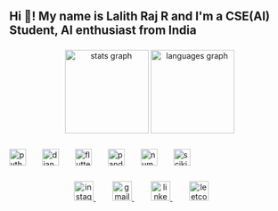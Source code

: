 <h2 align="left">Hi 👋! My name is Lalith Raj R and I'm a CSE(AI) Student, AI enthusiast from India</h2>

###  

<div align="center" style="margin-bottom: 25px;">
  <img src="https://github-readme-stats.vercel.app/api?username=lalithrajr1034&hide_title=false&hide_rank=false&show_icons=true&include_all_commits=true&count_private=true&disable_animations=false&theme=dracula&locale=en&hide_border=false" height="150" alt="stats graph"  />
  <img src="https://github-readme-stats.vercel.app/api/top-langs?username=lalithrajr1034&locale=en&hide_title=false&layout=compact&card_width=320&langs_count=5&theme=dracula&hide_border=false" height="150" alt="languages graph"  />
</div>

###  

<div align="left" style="margin-bottom: 25px;">
  <img src="https://cdn.jsdelivr.net/gh/devicons/devicon/icons/python/python-original.svg" height="30" alt="python logo" style="margin-right:25px; transition: transform 0.3s;" onmouseover="this.style.transform='scale(1.2)'" onmouseout="this.style.transform='scale(1)'" />
  <img src="https://cdn.jsdelivr.net/gh/devicons/devicon/icons/django/django-plain.svg" height="30" alt="django logo" style="margin-right:25px; transition: transform 0.3s;" onmouseover="this.style.transform='scale(1.2)'" onmouseout="this.style.transform='scale(1)'" />
  <img src="https://cdn.jsdelivr.net/gh/devicons/devicon/icons/flutter/flutter-original.svg" height="30" alt="flutter logo" style="margin-right:25px; transition: transform 0.3s;" onmouseover="this.style.transform='scale(1.2)'" onmouseout="this.style.transform='scale(1)'" />
  <img src="https://cdn.jsdelivr.net/gh/devicons/devicon/icons/pandas/pandas-original.svg" height="30" alt="pandas logo" style="margin-right:25px; transition: transform 0.3s;" onmouseover="this.style.transform='scale(1.2)'" onmouseout="this.style.transform='scale(1)'" />
  <img src="https://cdn.jsdelivr.net/gh/devicons/devicon/icons/numpy/numpy-original.svg" height="30" alt="numpy logo" style="margin-right:25px; transition: transform 0.3s;" onmouseover="this.style.transform='scale(1.2)'" onmouseout="this.style.transform='scale(1)'" />
  <img src="https://cdn.jsdelivr.net/gh/devicons/devicon/icons/scikit-learn/scikit-learn-original.svg" height="30" alt="scikit-learn logo" style="margin-right:25px; transition: transform 0.3s;" onmouseover="this.style.transform='scale(1.2)'" onmouseout="this.style.transform='scale(1)'" />
</div>

###  

<div align="center" style="margin-bottom: 25px;">
  <a href="https://www.instagram.com/lalithrajr672" target="_blank" style="margin-right:30px; transition: transform 0.3s;" onmouseover="this.style.transform='scale(1.2)'" onmouseout="this.style.transform='scale(1)'">
    <img src="https://img.shields.io/static/v1?message=Instagram&logo=instagram&label=&color=E4405F&logoColor=white&labelColor=&style=for-the-badge" height="35" alt="instagram logo"  />
  </a>
  
  <a href="mailto:placement1034@gmail.com" target="_blank" style="margin-right:30px; transition: transform 0.3s;" onmouseover="this.style.transform='scale(1.2)'" onmouseout="this.style.transform='scale(1)'">
    <img src="https://img.shields.io/static/v1?message=Gmail&logo=gmail&label=&color=D14836&logoColor=white&labelColor=&style=for-the-badge" height="35" alt="gmail logo"  />
  </a>
  
  <a href="https://www.linkedin.com/in/your_linkedin" target="_blank" style="margin-right:30px; transition: transform 0.3s;" onmouseover="this.style.transform='scale(1.2)'" onmouseout="this.style.transform='scale(1)'">
    <img src="https://img.shields.io/static/v1?message=LinkedIn&logo=linkedin&label=&color=0077B5&logoColor=white&labelColor=&style=for-the-badge" height="35" alt="linkedin logo"  />
  </a>
  
  <a href="https://leetcode.com/your_username" target="_blank" style="margin-right:30px; transition: transform 0.3s;" onmouseover="this.style.transform='scale(1.2)'" onmouseout="this.style.transform='scale(1)'">
    <img src="https://img.shields.io/badge/LeetCode-333333?style=for-the-badge&logo=leetcode&logoColor=FFA116" height="35" alt="leetcode logo"  />
  </a>
</div>
